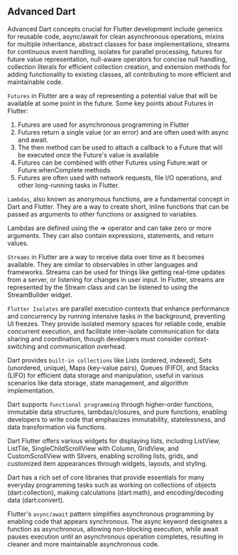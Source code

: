 ## Advanced Dart

Advanced Dart concepts crucial for Flutter development include generics for reusable code, async/await for clean asynchronous operations, mixins for multiple inheritance, abstract classes for base implementations, streams for continuous event handling, isolates for parallel processing, futures for future value representation, null-aware operators for concise null handling, collection literals for efficient collection creation, and extension methods for adding functionality to existing classes, all contributing to more efficient and maintainable code.

`Futures` in Flutter are a way of representing a potential value that will be available at some point in the future. Some key points about Futures in Flutter:

1. Futures are used for asynchronous programming in Flutter
2. Futures return a single value (or an error) and are often used with async and await.
3. The then method can be used to attach a callback to a Future that will be executed once the Future's value is available
4. Futures can be combined with other Futures using Future.wait or Future.whenComplete methods
5. Futures are often used with network requests, file I/O operations, and other long-running tasks in Flutter.

`Lambdas`, also known as anonymous functions, are a fundamental concept in Dart and Flutter. They are a way to create short, inline functions that can be passed as arguments to other functions or assigned to variables.

Lambdas are defined using the => operator and can take zero or more arguments. They can also contain expressions, statements, and return values.

`Streams` in Flutter are a way to receive data over time as it becomes available. They are similar to observables in other languages and frameworks. Streams can be used for things like getting real-time updates from a server, or listening for changes in user input. In Flutter, streams are represented by the Stream class and can be listened to using the StreamBuilder widget.

`Flutter Isolates` are parallel execution contexts that enhance performance and concurrency by running intensive tasks in the background, preventing UI freezes. They provide isolated memory spaces for reliable code, enable concurrent execution, and facilitate inter-isolate communication for data sharing and coordination, though developers must consider context-switching and communication overhead.

Dart provides `built-in collections` like Lists (ordered, indexed), Sets (unordered, unique), Maps (key-value pairs), Queues (FIFO), and Stacks (LIFO) for efficient data storage and manipulation, useful in various scenarios like data storage, state management, and algorithm implementation.

Dart supports `functional programming` through higher-order functions, immutable data structures, lambdas/closures, and pure functions, enabling developers to write code that emphasizes immutability, statelessness, and data transformation via functions.

Dart Flutter offers various widgets for displaying lists, including ListView, ListTile, SingleChildScrollView with Column, GridView, and CustomScrollView with Slivers, enabling scrolling lists, grids, and customized item appearances through widgets, layouts, and styling.

Dart has a rich set of core libraries that provide essentials for many everyday programming tasks such as working on collections of objects (dart:collection), making calculations (dart:math), and encoding/decoding data (dart:convert).

Flutter's `async/await` pattern simplifies asynchronous programming by enabling code that appears synchronous. The async keyword designates a function as asynchronous, allowing non-blocking execution, while await pauses execution until an asynchronous operation completes, resulting in cleaner and more maintainable asynchronous code.

